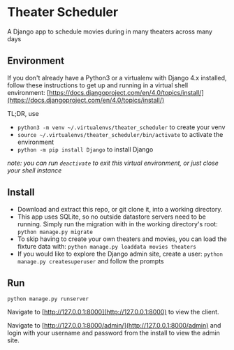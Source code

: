 # Theater Scheduler

A Django app to schedule movies during in many theaters across many days


## Environment
If you don't already have a Python3 or a virtualenv with Django 4.x installed, follow these instructions to get up and running in a virtual shell environment: [https://docs.djangoproject.com/en/4.0/topics/install/](https://docs.djangoproject.com/en/4.0/topics/install/)

TL;DR, use
- `python3 -m venv ~/.virtualenvs/theater_scheduler` to create your venv
- `source ~/.virtualenvs/theater_scheduler/bin/activate` to activate the environment
- `python -m pip install Django` to install Django

_note: you can run `deactivate` to exit this virtual environment, or just close your shell instance_


## Install

- Download and extract this repo, or git clone it, into a working directory.
- This app uses SQLite, so no outside datastore servers need to be running. Simply run the migration with in the working directory's root: `python manage.py migrate`
- To skip having to create your own theaters and movies, you can load the fixture data with: `python manage.py loaddata movies theaters`
- If you would like to explore the Django admin site, create a user: `python manage.py createsuperuser` and follow the prompts


## Run
`python manage.py runserver`

Navigate to [http://127.0.0.1:8000](http://127.0.0.1:8000) to view the client.

Navigate to [http://127.0.0.1:8000/admin/](http://127.0.0.1:8000/admin) and login with your username and password from the install to view the admin site.
